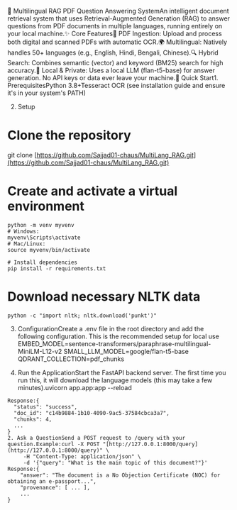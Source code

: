 🧠 Multilingual RAG PDF Question Answering SystemAn intelligent document retrieval system that uses Retrieval-Augmented Generation (RAG) to answer questions from PDF documents in multiple languages, running entirely on your local machine.✨ Core Features📄 PDF Ingestion: Upload and process both digital and scanned PDFs with automatic OCR.🌍 Multilingual: Natively handles 50+ languages (e.g., English, Hindi, Bengali, Chinese).🔍 Hybrid Search: Combines semantic (vector) and keyword (BM25) search for high accuracy.🤖 Local & Private: Uses a local LLM (flan-t5-base) for answer generation. No API keys or data ever leave your machine.🚀 Quick Start1. PrerequisitesPython 3.8+Tesseract OCR (see installation guide and ensure it's in your system's PATH)

2. Setup
# Clone the repository
git clone
[https://github.com/Sajjad01-chaus/MultiLang_RAG.git](https://github.com/Sajjad01-chaus/MultiLang_RAG.git)

# Create and activate a virtual environment
```
python -m venv myvenv
# Windows:
myvenv\Scripts\activate
# Mac/Linux:
source myvenv/bin/activate

# Install dependencies
pip install -r requirements.txt
```

# Download necessary NLTK data
```
python -c "import nltk; nltk.download('punkt')"
```
3. ConfigurationCreate a .env file in the root directory and add the following configuration. This is the recommended setup for local use
EMBED_MODEL=sentence-transformers/paraphrase-multilingual-MiniLM-L12-v2
SMALL_LLM_MODEL=google/flan-t5-base
QDRANT_COLLECTION=pdf_chunks

4. Run the ApplicationStart the FastAPI backend server. The first time you run this, it will download the language models (this may take a few minutes).uvicorn app.app:app --reload
```
Response:{
  "status": "success",
  "doc_id": "c14b9884-1b10-4090-9ac5-37584cbca3a7",
  "chunks": 4,
  ...
}
2. Ask a QuestionSend a POST request to /query with your question.Example:curl -X POST "[http://127.0.0.1:8000/query](http://127.0.0.1:8000/query)" \
     -H "Content-Type: application/json" \
     -d '{"query": "What is the main topic of this document?"}'
Response:{
    "answer": "The document is a No Objection Certificate (NOC) for obtaining an e-passport...",
    "provenance": [ ... ],
    ...
}
```
